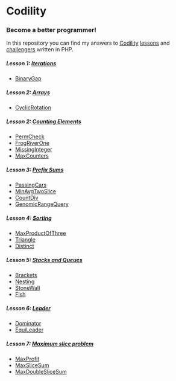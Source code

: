 # Codility
### Become a better programmer!

In this repository you can find my answers to [Codility][codility site hp] [lessons][codility site lessons] and [challengers][codility site challengers] written in PHP.

##### Lesson 1: [Iterations][iterations]
* [BinaryGap]

##### Lesson 2: [Arrays][arrays]
* [CyclicRotation]

##### Lesson 2: [Counting Elements][counting elements]
* [PermCheck]
* [FrogRiverOne]
* [MissingInteger]
* [MaxCounters]

##### Lesson 3: [Prefix Sums][prefix sums]
* [PassingCars]
* [MinAvgTwoSlice]
* [CountDiv]
* [GenomicRangeQuery]

##### Lesson 4: [Sorting][sorting]
* [MaxProductOfThree]
* [Triangle]
* [Distinct]

##### Lesson 5: [Stacks and Queues][stacks and queues]
* [Brackets]
* [Nesting]
* [StoneWall]
* [Fish]

##### Lesson 6: [Leader][leader]
* [Dominator]
* [EquiLeader]

##### Lesson 7: [Maximum slice problem][maximum slice problem]
* [MaxProfit]
* [MaxSliceSum]
* [MaxDoubleSliceSum]

[codility site hp]:          https://codility.com/
[codility site lessons]:     https://codility.com/programmers/lessons/
[codility site challengers]: https://codility.com/programmers/challenges/


[iterations]:                https://github.com/delda/codility/tree/master/src/Lesson1
[arrays]:                    https://github.com/delda/codility/tree/master/src/Lesson2

[time complexity]:           https://github.com/delda/codility/tree/master/src/Lesson1
[counting elements]:         https://github.com/delda/codility/tree/master/src/Lesson2
[prefix sums]:               https://github.com/delda/codility/tree/master/src/Lesson3
[sorting]:                   https://github.com/delda/codility/tree/master/src/Lesson4
[stacks and queues]:         https://github.com/delda/codility/tree/master/src/Lesson5
[leader]:                    https://github.com/delda/codility/tree/master/src/Lesson6
[maximum slice problem]:     https://github.com/delda/codility/tree/master/src/Lesson7


[BinaryGap]:                 https://github.com/delda/codility/blob/master/src/Lesson1/BinaryGap.php
[CyclicRotation]:            https://github.com/delda/codility/blob/master/src/Lesson2/CyclicRotation.php

[TapeEquilibrium]:           https://github.com/delda/codility/blob/master/src/Lesson1/TapeEquilibrium.php
[FrogJmp]:                   https://github.com/delda/codility/blob/master/src/Lesson1/FrogJmp.php
[PermMissingElem]:           https://github.com/delda/codility/blob/master/src/Lesson1/PermMissingElem.php 
[PermCheck]:                 https://github.com/delda/codility/blob/master/src/Lesson2/PermCheck.php
[FrogRiverOne]:              https://github.com/delda/codility/blob/master/src/Lesson2/FrogRiverOne.php
[MissingInteger]:            https://github.com/delda/codility/blob/master/src/Lesson2/MissingInteger.php
[MaxCounters]:               https://github.com/delda/codility/blob/master/src/Lesson2/MaxCounters.php
[PassingCars]:               https://github.com/delda/codility/blob/master/src/Lesson3/PassingCars.php
[MinAvgTwoSlice]:            https://github.com/delda/codility/blob/master/src/Lesson3/MinAvgTwoSlice.php
[CountDiv]:                  https://github.com/delda/codility/blob/master/src/Lesson3/CountDiv.php
[GenomicRangeQuery]:         https://github.com/delda/codility/blob/master/src/Lesson3/GenomicRangeQuery.php
[MaxProductOfThree]:         https://github.com/delda/codility/blob/master/src/Lesson4/MaxProductOfThree.php
[Triangle]:                  https://github.com/delda/codility/blob/master/src/Lesson4/Triangle.php
[Distinct]:                  https://github.com/delda/codility/blob/master/src/Lesson4/Distinct.php
[NumberOfDiscIntersections]: https://github.com/delda/codility/blob/master/src/Lesson4/NumberOfDiscIntersections.php
[Brackets]:                  https://github.com/delda/codility/blob/master/src/Lesson5/Brackets.php
[Nesting]:                   https://github.com/delda/codility/blob/master/src/Lesson5/Nesting.php
[StoneWall]:                 https://github.com/delda/codility/blob/master/src/Lesson5/StoneWall.php
[Fish]:                      https://github.com/delda/codility/blob/master/src/Lesson5/Fish.php
[Dominator]:                 https://github.com/delda/codility/blob/master/src/Lesson6/Dominator.php
[EquiLeader]:                https://github.com/delda/codility/blob/master/src/Lesson6/EquiLeader.php
[MaxProfit]:                 https://github.com/delda/codility/blob/master/src/Lesson7/MaxProfit.php
[MaxSliceSum]:               https://github.com/delda/codility/blob/master/src/Lesson7/MaxSliceSum.php
[MaxDoubleSliceSum]:         https://github.com/delda/codility/blob/master/src/Lesson7/MaxDoubleSliceSum.php